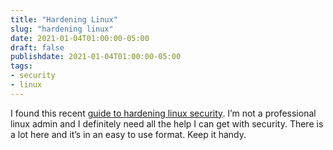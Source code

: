 ```yaml
---
title: "Hardening Linux"
slug: "hardening linux"
date: 2021-01-04T01:00:00-05:00
draft: false
publishdate: 2021-01-04T01:00:00-05:00
tags:
- security
- linux
---
```


I found this recent [guide to hardening linux security](https://madaidans-insecurities.github.io/guides/linux-hardening.html). I’m not a professional linux admin and I definitely need all the help I can get with security. There is a lot here and it’s in an easy to use format. Keep it handy. <!--more-->
